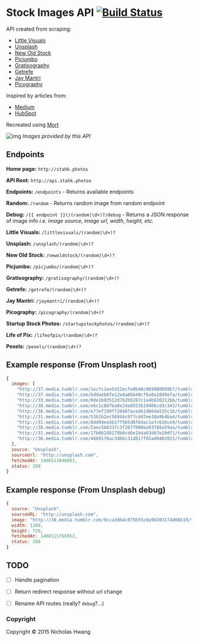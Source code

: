 # Stock Images API [![Build Status](https://travis-ci.org/geekjuice/StahkPhotos.svg?branch=master)](https://travis-ci.org/geekjuice/StahkPhotos)

API created from scraping:
 -  [Little Visuals][littlevisuals]
 -  [Unsplash][unsplash]
 -  [New Old Stock][newoldstock]
 -  [Picjumbo][picjumbo]
 -  [Gratisography][gratis]
 -  [Getrefe][getrefe]
 -  [Jay Mantri][jaymantri]
 -  [Picography][picography]

Inspired by articles from:
  - [Medium][medium]
  - [HubSpot][hubspot]

Recreated using [Mort][mort]

![img][img]
_Images provided by this API_

[mort]: http://github.com/geekjuice/mort
[cheerio]: http://github.com/cheeriojs/cheerio
[medium]: https://medium.com/p/62ae4bcbe01b
[hubspot]: http://blog.hubspot.com/marketing/free-stock-photos
[img]: http://stahkphotos.herokuapp.com/random
[littlevisuals]: http://littlevisuals.co
[unsplash]: http://unsplash.com
[newoldstock]: http://nos.twnsnd.co/
[picjumbo]: http://picjumbo.com
[gratis]: http://gratisography.com
[getrefe]: http://getrefe.tumblr.com
[jaymantri]: http://jaymantri.com
[picography]: http://picography.co

## Endpoints

__Home page:__ `http://stahk.photos`

__API Root:__ `http://api.stahk.photos`

__Endpoints:__ `/endpoints` - Returns available endpoints

__Random:__ `/random` - Returns random image from random endpoint

__Debug:__ `/{{ endpoint }}(/(random|\d+)?/debug` - Returns a JSON response of
image info _i.e. image source, image url, width, height, etc._


__Little Visuals:__ `/littlevisuals/(random|\d+)?`

__Unsplash:__ `/unsplash/(random|\d+)?`

__New Old Stock:__ `/newoldstock/(random|\d+)?`

__Picjumbo:__ `/picjumbo/(random|\d+)?`

__Gratisography:__ `/gratisography/(random|\d+)?`

__Getrefe:__ `/getrefe/(random|\d+)?`

__Jay Mantri:__ `/jaymantri/(random|\d+)?`

__Picography:__ `/picography/(random|\d+)?`

__Startup Stock Photos:__ `/startupstockphotos/(random|\d+)?`

__Life of Pix:__ `/lifeofpix/(random|\d+)?`

__Pexels:__ `/pexels/(random|\d+)?`


## Example response (From Unsplash root)
```javascript
{
  images: [
    "http://37.media.tumblr.com/1ecfc1ee5d12ecfe0b48c069980609bf/tumblr_n8zm3lrclm1st5lhmo1_1280.jpg",
    "http://37.media.tumblr.com/bddaeb8fe12eda6bb40cf6a0a18d9efa/tumblr_n8zm8ndGiY1st5lhmo1_1280.jpg",
    "http://33.media.tumblr.com/0de1b93512d7b2b6287c1e4b630212b6/tumblr_n8zlzedP0b1st5lhmo1_1280.jpg",
    "http://38.media.tumblr.com/e6c1c887ba8e24a855351940bcd3c343/tumblr_n8zm44LBpl1st5lhmo1_1280.jpg",
    "http://38.media.tumblr.com/e77ef190ff20487acedb1d664a535c1b/tumblr_n8zlzxbFUT1st5lhmo1_1280.jpg",
    "http://31.media.tumblr.com/53b1b2ec56944c977cdd7ee10a9b4ba4/tumblr_n8zm0yzydj1st5lhmo1_1280.jpg",
    "http://31.media.tumblr.com/8dd94ea5b1ff565d0f64ac1e7c610ce9/tumblr_n8zm2tFWMf1st5lhmo1_1280.jpg",
    "http://38.media.tumblr.com/2aec5b8337c3f2677080ea93f88a59aa/tumblr_n8zm1wVHz11st5lhmo1_1280.jpg",
    "http://31.media.tumblr.com/17b062d8170b0cd6e1b4a63db7e20df1/tumblr_n8zm9idM4J1st5lhmo1_1280.jpg",
    "http://38.media.tumblr.com/48b91f8ac34b6c31d817f65ad9402015/tumblr_n8zm0d48Jx1st5lhmo1_1280.jpg"
  ],
  source: "Unsplash",
  sourceUrl: "http://unsplash.com",
  fetchedAt: 1406513046093,
  status: 200
}
```

## Example response (From Unsplash debug)
```javascript
{
  source: "Unsplash",
  sourceURL: "http://unsplash.com",
  image: "http://38.media.tumblr.com/9cca3d64c075b55c0a96303174d66b19/tumblr_na0l33ez3W1st5lhmo1_1280.jpg",
  width: 1280,
  height: 720,
  fetchedAt: 1408115765952,
  status: 200
}
```

## TODO
- [ ] Handle pagination
- [ ] Return redirect response without url change
- [ ] Rename API routes (really? `debug`?...)


### Copyright

Copyright &copy; 2015 Nicholas Hwang
